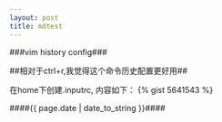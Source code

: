```yaml
---
layout: post
title: mdtest
---
```


###vim history config###

##相对于ctrl+r,我觉得这个命令历史配置更好用##

在home下创建.inputrc, 内容如下：
{% gist 5641543 %}

####{{ page.date | date_to_string }}####
